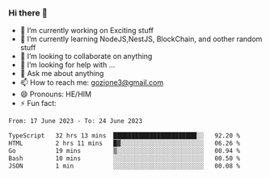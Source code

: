 ### Hi there 👋

<!--
**charlieScript/charlieScript** is a ✨ _special_ ✨ repository because its `README.md` (this file) appears on your GitHub profile.

Here are some ideas to get you started: -->

- 🔭 I’m currently working on Exciting stuff
- 🌱 I’m currently learning NodeJS,NestJS, BlockChain, and oother random stuff
- 👯 I’m looking to collaborate on anything
- 🤔 I’m looking for help with ...
- 💬 Ask me about anything
- 📫 How to reach me: gozione3@gmail.com
- 😄 Pronouns: HE/HIM
- ⚡ Fun fact: 
<!--START_SECTION:waka-->

```txt
From: 17 June 2023 - To: 24 June 2023

TypeScript   32 hrs 13 mins  ███████████████████████░░   92.20 %
HTML         2 hrs 11 mins   █▓░░░░░░░░░░░░░░░░░░░░░░░   06.26 %
Go           19 mins         ▒░░░░░░░░░░░░░░░░░░░░░░░░   00.94 %
Bash         10 mins         ░░░░░░░░░░░░░░░░░░░░░░░░░   00.50 %
JSON         1 min           ░░░░░░░░░░░░░░░░░░░░░░░░░   00.08 %
```

<!--END_SECTION:waka-->
